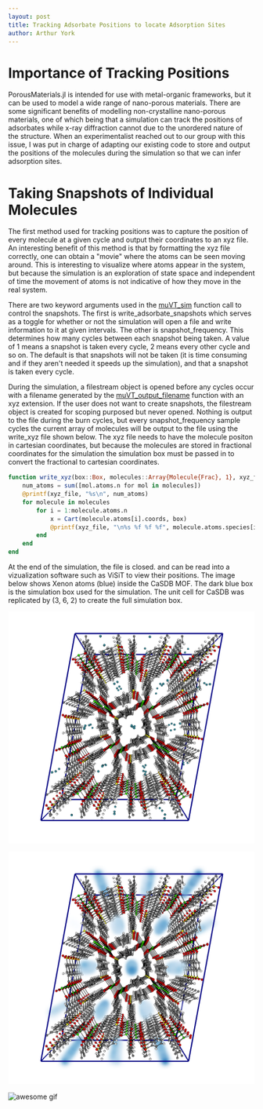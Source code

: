 ```yaml
---
layout: post
title: Tracking Adsorbate Positions to locate Adsorption Sites
author: Arthur York
---
```


# Importance of Tracking Positions

PorousMaterials.jl is intended for use with metal-organic frameworks, but it can be used to model a wide range of nano-porous materials. There are some significant benefits of modelling non-crystalline nano-porous materials, one of which being that a simulation can track the positions of adsorbates while x-ray diffraction cannot due to the unordered nature of the structure. When an experimentalist reached out to our group with this issue, I was put in charge of adapting our existing code to store and output the positions of the molecules during the simulation so that we can infer adsorption sites. 

# Taking Snapshots of Individual Molecules

The first method used for tracking positions was to capture the position of every molecule at a given cycle and output their coordinates to an xyz file. An interesting benefit of this method is that by formatting the xyz file correctly, one can obtain a "movie" where the atoms can be seen moving around. This is interesting to visualize where atoms appear in the system, but because the simulation is an exploration of state space and independent of time the movement of atoms is not indicative of how they move in the real system.

There are two keyword arguments used in the [muVT\_sim](https://simonensemble.github.io/PorousMaterials.jl/stable/manual/mof_simulations/#PorousMaterials.gcmc_simulation) function call to control the snapshots. The first is write\_adsorbate\_snapshots which serves as a toggle for whether or not the simulation will open a file and write information to it at given intervals. The other is snapshot\_frequency. This determines how many cycles between each snapshot being taken. A value of 1 means a snapshot is taken every cycle, 2 means every other cycle and so on. The default is that snapshots will not be taken (it is time consuming and if they aren't needed it speeds up the simulation), and that a snapshot is taken every cycle.

During the simulation, a filestream object is opened before any cycles occur with a filename generated by the [muVT\_output\_filename](https://simonensemble.github.io/PorousMaterials.jl/stable/manual/mof_simulations/#PorousMaterials.gcmc_result_savename) function with an xyz extension. If the user does not want to create snapshots, the filestream object is created for scoping purposed but never opened. Nothing is output to the file during the burn cycles, but every snapshot\_frequency sample cycles the current array of molecules will be output to the file using the write\_xyz file shown below. The xyz file needs to have the molecule positon in cartesian coordinates, but because the molecules are stored in fractional coordinates for the simulation the simulation box must be passed in to convert the fractional to cartesian coordinates.  

```julia
function write_xyz(box::Box, molecules::Array{Molecule{Frac}, 1}, xyz_file::IOStream)
    num_atoms = sum([mol.atoms.n for mol in molecules])
    @printf(xyz_file, "%s\n", num_atoms)
    for molecule in molecules
        for i = 1:molecule.atoms.n
            x = Cart(molecule.atoms[i].coords, box)
            @printf(xyz_file, "\n%s %f %f %f", molecule.atoms.species[i], x.x...)
        end
    end
end
```

At the end of the simulation, the file is closed. and can be read into a vizualization software such as ViSiT to view their positions. The image below shows Xenon atoms (blue) inside the CaSDB MOF. The dark blue box is the simulation box used for the simulation. The unit cell for CaSDB was replicated by (3, 6, 2) to create the full simulation box.

![single snapshot](../assets/img/xe_in_casdb_snapshot.png)

![density grid](../assets/img/xe_in_casdb_density_grid.png)

![awesome gif](../assets/img/simulation_movie_100frames.gif)

